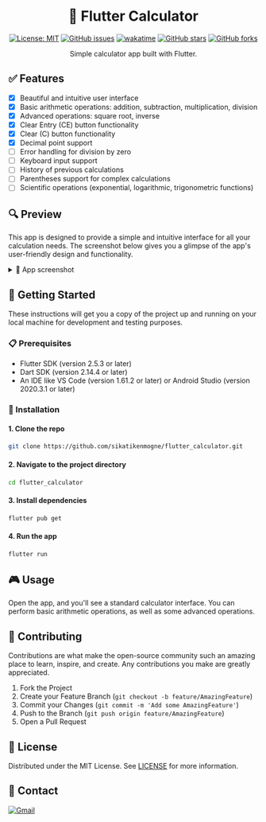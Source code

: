 <h1 align="center">  🧮  Flutter Calculator </h1>

<div align="center">

[![License: MIT](https://img.shields.io/badge/License-MIT-yellow.svg)](https://opensource.org/licenses/MIT)
[![GitHub issues](https://img.shields.io/github/issues/sikatikenmogne/flutter_calculator)](https://github.com/sikatikenmogne/flutter_calculator/issues)
[![wakatime](https://wakatime.com/badge/user/018cee13-789a-4312-ba87-bff7005ff31b/project/372f01fd-4d0b-483b-b027-de232d6b4adb.svg)](https://wakatime.com/badge/user/018cee13-789a-4312-ba87-bff7005ff31b/project/372f01fd-4d0b-483b-b027-de232d6b4adb)
[![GitHub stars](https://img.shields.io/github/stars/sikatikenmogne/flutter_calculator)](https://github.com/sikatikenmogne/flutter_calculator/stargazers)
[![GitHub forks](https://img.shields.io/github/forks/sikatikenmogne/flutter_calculator)](https://github.com/sikatikenmogne/flutter_calculator/network)

Simple calculator app built with Flutter.

</div>

## ✅ Features

- [x] Beautiful and intuitive user interface
- [x] Basic arithmetic operations: addition, subtraction, multiplication, division
- [x] Advanced operations: square root, inverse
- [x] Clear Entry (CE) button functionality
- [x] Clear (C) button functionality
- [x] Decimal point support
- [ ] Error handling for division by zero
- [ ] Keyboard input support
- [ ] History of previous calculations
- [ ] Parentheses support for complex calculations
- [ ] Scientific operations (exponential, logarithmic, trigonometric functions)
  
## :mag: Preview

This app is designed to provide a simple and intuitive interface for all your calculation needs. The screenshot below gives you a glimpse of the app's user-friendly design and functionality.

<details>
<summary>📸 App screenshot</summary>
<div align="center">

<img src="screenshot.jpg" height="600px">

</div>
</details>

## :rocket: Getting Started

These instructions will get you a copy of the project up and running on your local machine for development and testing purposes.

### :clipboard: Prerequisites

- Flutter SDK (version 2.5.3 or later)
- Dart SDK (version 2.14.4 or later)
- An IDE like VS Code (version 1.61.2 or later) or Android Studio (version 2020.3.1 or later)

### :wrench: Installation

#### 1. Clone the repo

```sh
git clone https://github.com/sikatikenmogne/flutter_calculator.git
```

#### 2. Navigate to the project directory

```sh
cd flutter_calculator
```

#### 3. Install dependencies

```sh
flutter pub get
```

#### 4. Run the app

```sh
flutter run
```

## :video_game: Usage

Open the app, and you'll see a standard calculator interface. You can perform basic arithmetic operations, as well as some advanced operations.

## :handshake: Contributing

Contributions are what make the open-source community such an amazing place to learn, inspire, and create. Any contributions you make are greatly appreciated.

   1. Fork the Project
   2. Create your Feature Branch (`git checkout -b feature/AmazingFeature`)
   3. Commit your Changes (`git commit -m 'Add some AmazingFeature'`)
   4. Push to the Branch (`git push origin feature/AmazingFeature`)
   5. Open a Pull Request

## :page_with_curl: License

Distributed under the MIT License. See [LICENSE](LICENSE) for more information.

## :email: Contact

[![Gmail](https://img.shields.io/badge/Gmail-D14836?style=for-the-badge&logo=gmail&logoColor=white)](mailto:sikatikenmogne@gmail.com)
